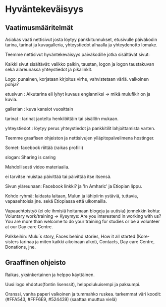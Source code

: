 # Hyväntekeväisyys


## Vaatimusmääritelmät 

 

Asiakas vaati nettisivut josta löytyy pankkitunnukset, etusivulle päiväkodin tarina, tarinat ja kuvagalleria, yhteystiedot alhaalla ja yhteydenotto lomake. 

Teemme nettisivut hyväntekeväisyys päiväkodille jotka sisältävät sivut: 

Kaikki sivut sisältävät: valikko palkin, taustan, logon ja logon taustakuvan sekä alareunassa yhteystiedot ja pikalinkit. 

Logo: punainen, korjataan kirjoitus virhe, vahvistetaan väriä. valkoinen pohja?

etusivun : Alkutarina  eli lyhyt kuvaus englanniksi -> mikä mulufikir on ja kuvia.

gallerian : kuva kansiot vuosittain 

tarinat : tarinat jaoteltu henkilöittäin tai sisällön mukaan.  

yhteystiedot : löytyy perus yhteystiedot ja pankkitilit lahjoittamista varten. 

Teemme graafisen ohjeiston ja nettisivujen ylläpitopalvelimena hostinger. 

Somet: facebook riittää (raikas profiili)

slogan: Sharing is caring

Mahdollisesti video materiaalia.

ei tarvitse muistaa päivittää tai päivittää itse itsensä.

Sivun yläreunaan: Facebook linkki? ja 'In Amharic' ja Etiopian lippu.

Kohde ryhmä: laidasta laitaan, Mulun ja lähipiirin ystäviä, tuttavia, vapaaehtoisia jne. sekä Etiopiassa että ulkomailla.

Vapaaehtoistyö (ei ole ihmisiä hoitamaan blogeja ja uutisia)
jonnekkin kohta: Voluntary work/training -> Kysymys: Are you interestend in working with us? You are more than welcome to do your training for studies or be a volunteer at our Day care Centre.

Palkkeihin: Mulu´s story, Faces behind stories, How it all started (Kore-sisters tarinaa ja miten kaikki aikoinaan alkoi), Contacts, Day care Centre, Donations, jne.

## Graaffinen ohjeisto

Raikas, yksinkertainen ja helppo käyttäinen.

Uusi logo ehdotus(fontin lisenssit), helppolukuisempi ja paksumpi.

Oranssi, vanha paperi valkoinen ja tummahko ruskea. tarkemmat väri koodit: (#FFA543, #FFF6E9, #524439) (saattaa muuttua vielä)



